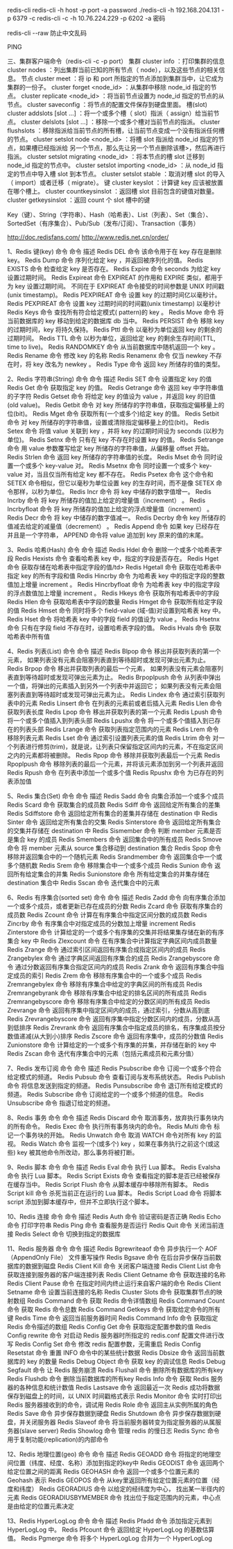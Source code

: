 redis-cli 
redis-cli -h host -p port -a password
./redis-cli -h 192.168.204.131 -p 6379 -c
redis-cli -c -h 10.76.224.229 -p 6202 -a 密码


redis-cli --raw  防止中文乱码

PING


三、集群客户端命令（redis-cli -c -p port）
集群
cluster info ：打印集群的信息
cluster nodes ：列出集群当前已知的所有节点（ node），以及这些节点的相关信息。
节点
cluster meet <ip> <port> ：将 ip 和 port 所指定的节点添加到集群当中，让它成为集群的一份子。
cluster forget <node_id> ：从集群中移除 node_id 指定的节点。
cluster replicate <node_id> ：将当前节点设置为 node_id 指定的节点的从节点。
cluster saveconfig ：将节点的配置文件保存到硬盘里面。
槽(slot)
cluster addslots <slot> [slot ...] ：将一个或多个槽（ slot）指派（ assign）给当前节点。
cluster delslots <slot> [slot ...] ：移除一个或多个槽对当前节点的指派。
cluster flushslots ：移除指派给当前节点的所有槽，让当前节点变成一个没有指派任何槽的节点。
cluster setslot <slot> node <node_id> ：将槽 slot 指派给 node_id 指定的节点，如果槽已经指派给
另一个节点，那么先让另一个节点删除该槽>，然后再进行指派。
cluster setslot <slot> migrating <node_id> ：将本节点的槽 slot 迁移到 node_id 指定的节点中。
cluster setslot <slot> importing <node_id> ：从 node_id 指定的节点中导入槽 slot 到本节点。
cluster setslot <slot> stable ：取消对槽 slot 的导入（ import）或者迁移（ migrate）。
键
cluster keyslot <key> ：计算键 key 应该被放置在哪个槽上。
cluster countkeysinslot <slot> ：返回槽 slot 目前包含的键值对数量。
cluster getkeysinslot <slot> <count> ：返回 count 个 slot 槽中的键  



Key（键）、String（字符串）、Hash（哈希表）、List（列表）、Set（集合）、SortedSet（有序集合）、Pub/Sub（发布/订阅）、Transaction（事务）

http://doc.redisfans.com/
http://www.redis.net.cn/order/


1、Redis 键(key) 命令
命令	描述
Redis DEL 命令	该命令用于在 key 存在是删除 key。
Redis Dump 命令	序列化给定 key ，并返回被序列化的值。
Redis EXISTS 命令	检查给定 key 是否存在。
Redis Expire 命令	seconds 为给定 key 设置过期时间。
Redis Expireat 命令	EXPIREAT 的作用和 EXPIRE 类似，都用于为 key 设置过期时间。 不同在于 EXPIREAT 命令接受的时间参数是 UNIX 时间戳(unix timestamp)。
Redis PEXPIREAT 命令	设置 key 的过期时间亿以毫秒计。
Redis PEXPIREAT 命令	设置 key 过期时间的时间戳(unix timestamp) 以毫秒计
Redis Keys 命令	查找所有符合给定模式( pattern)的 key 。
Redis Move 命令	将当前数据库的 key 移动到给定的数据库 db 当中。
Redis PERSIST 命令	移除 key 的过期时间，key 将持久保持。
Redis Pttl 命令	以毫秒为单位返回 key 的剩余的过期时间。
Redis TTL 命令	以秒为单位，返回给定 key 的剩余生存时间(TTL, time to live)。
Redis RANDOMKEY 命令	从当前数据库中随机返回一个 key 。
Redis Rename 命令	修改 key 的名称
Redis Renamenx 命令	仅当 newkey 不存在时，将 key 改名为 newkey 。
Redis Type 命令	返回 key 所储存的值的类型。




2、Redis 字符串(String) 命令
命令	描述
Redis SET 命令	设置指定 key 的值
Redis Get 命令	获取指定 key 的值。
Redis Getrange 命令	返回 key 中字符串值的子字符
Redis Getset 命令	将给定 key 的值设为 value ，并返回 key 的旧值(old value)。
Redis Getbit 命令	对 key 所储存的字符串值，获取指定偏移量上的位(bit)。
Redis Mget 命令	获取所有(一个或多个)给定 key 的值。
Redis Setbit 命令	对 key 所储存的字符串值，设置或清除指定偏移量上的位(bit)。
Redis Setex 命令	将值 value 关联到 key ，并将 key 的过期时间设为 seconds (以秒为单位)。
Redis Setnx 命令	只有在 key 不存在时设置 key 的值。
Redis Setrange 命令	用 value 参数覆写给定 key 所储存的字符串值，从偏移量 offset 开始。
Redis Strlen 命令	返回 key 所储存的字符串值的长度。
Redis Mset 命令	同时设置一个或多个 key-value 对。
Redis Msetnx 命令	同时设置一个或多个 key-value 对，当且仅当所有给定 key 都不存在。
Redis Psetex 命令	这个命令和 SETEX 命令相似，但它以毫秒为单位设置 key 的生存时间，而不是像 SETEX 命令那样，以秒为单位。
Redis Incr 命令	将 key 中储存的数字值增一。
Redis Incrby 命令	将 key 所储存的值加上给定的增量值（increment） 。
Redis Incrbyfloat 命令	将 key 所储存的值加上给定的浮点增量值（increment） 。
Redis Decr 命令	将 key 中储存的数字值减一。
Redis Decrby 命令	key 所储存的值减去给定的减量值（decrement） 。
Redis Append 命令	如果 key 已经存在并且是一个字符串， APPEND 命令将 value 追加到 key 原来的值的末尾。




3、Redis 哈希(Hash) 命令
命令	描述
Redis Hdel 命令	删除一个或多个哈希表字段
Redis Hexists 命令	查看哈希表 key 中，指定的字段是否存在。
Redis Hget 命令	获取存储在哈希表中指定字段的值/td>
Redis Hgetall 命令	获取在哈希表中指定 key 的所有字段和值
Redis Hincrby 命令	为哈希表 key 中的指定字段的整数值加上增量 increment 。
Redis Hincrbyfloat 命令	为哈希表 key 中的指定字段的浮点数值加上增量 increment 。
Redis Hkeys 命令	获取所有哈希表中的字段
Redis Hlen 命令	获取哈希表中字段的数量
Redis Hmget 命令	获取所有给定字段的值
Redis Hmset 命令	同时将多个 field-value (域-值)对设置到哈希表 key 中。
Redis Hset 命令	将哈希表 key 中的字段 field 的值设为 value 。
Redis Hsetnx 命令	只有在字段 field 不存在时，设置哈希表字段的值。
Redis Hvals 命令	获取哈希表中所有值




4、Redis 列表(List) 命令
命令	描述
Redis Blpop 命令	移出并获取列表的第一个元素， 如果列表没有元素会阻塞列表直到等待超时或发现可弹出元素为止。
Redis Brpop 命令	移出并获取列表的最后一个元素， 如果列表没有元素会阻塞列表直到等待超时或发现可弹出元素为止。
Redis Brpoplpush 命令	从列表中弹出一个值，将弹出的元素插入到另外一个列表中并返回它； 如果列表没有元素会阻塞列表直到等待超时或发现可弹出元素为止。
Redis Lindex 命令	通过索引获取列表中的元素
Redis Linsert 命令	在列表的元素前或者后插入元素
Redis Llen 命令	获取列表长度
Redis Lpop 命令	移出并获取列表的第一个元素
Redis Lpush 命令	将一个或多个值插入到列表头部
Redis Lpushx 命令	将一个或多个值插入到已存在的列表头部
Redis Lrange 命令	获取列表指定范围内的元素
Redis Lrem 命令	移除列表元素
Redis Lset 命令	通过索引设置列表元素的值
Redis Ltrim 命令	对一个列表进行修剪(trim)，就是说，让列表只保留指定区间内的元素，不在指定区间之内的元素都将被删除。
Redis Rpop 命令	移除并获取列表最后一个元素
Redis Rpoplpush 命令	移除列表的最后一个元素，并将该元素添加到另一个列表并返回
Redis Rpush 命令	在列表中添加一个或多个值
Redis Rpushx 命令	为已存在的列表添加值




5、Redis 集合(Set) 命令
命令	描述
Redis Sadd 命令	向集合添加一个或多个成员
Redis Scard 命令	获取集合的成员数
Redis Sdiff 命令	返回给定所有集合的差集
Redis Sdiffstore 命令	返回给定所有集合的差集并存储在 destination 中
Redis Sinter 命令	返回给定所有集合的交集
Redis Sinterstore 命令	返回给定所有集合的交集并存储在 destination 中
Redis Sismember 命令	判断 member 元素是否是集合 key 的成员
Redis Smembers 命令	返回集合中的所有成员
Redis Smove 命令	将 member 元素从 source 集合移动到 destination 集合
Redis Spop 命令	移除并返回集合中的一个随机元素
Redis Srandmember 命令	返回集合中一个或多个随机数
Redis Srem 命令	移除集合中一个或多个成员
Redis Sunion 命令	返回所有给定集合的并集
Redis Sunionstore 命令	所有给定集合的并集存储在 destination 集合中
Redis Sscan 命令	迭代集合中的元素





6、Redis 有序集合(sorted set) 命令
命令	描述
Redis Zadd 命令	向有序集合添加一个或多个成员，或者更新已存在成员的分数
Redis Zcard 命令	获取有序集合的成员数
Redis Zcount 命令	计算在有序集合中指定区间分数的成员数
Redis Zincrby 命令	有序集合中对指定成员的分数加上增量 increment
Redis Zinterstore 命令	计算给定的一个或多个有序集的交集并将结果集存储在新的有序集合 key 中
Redis Zlexcount 命令	在有序集合中计算指定字典区间内成员数量
Redis Zrange 命令	通过索引区间返回有序集合成指定区间内的成员
Redis Zrangebylex 命令	通过字典区间返回有序集合的成员
Redis Zrangebyscore 命令	通过分数返回有序集合指定区间内的成员
Redis Zrank 命令	返回有序集合中指定成员的索引
Redis Zrem 命令	移除有序集合中的一个或多个成员
Redis Zremrangebylex 命令	移除有序集合中给定的字典区间的所有成员
Redis Zremrangebyrank 命令	移除有序集合中给定的排名区间的所有成员
Redis Zremrangebyscore 命令	移除有序集合中给定的分数区间的所有成员
Redis Zrevrange 命令	返回有序集中指定区间内的成员，通过索引，分数从高到底
Redis Zrevrangebyscore 命令	返回有序集中指定分数区间内的成员，分数从高到低排序
Redis Zrevrank 命令	返回有序集合中指定成员的排名，有序集成员按分数值递减(从大到小)排序
Redis Zscore 命令	返回有序集中，成员的分数值
Redis Zunionstore 命令	计算给定的一个或多个有序集的并集，并存储在新的 key 中
Redis Zscan 命令	迭代有序集合中的元素（包括元素成员和元素分值）





7、Redis 发布订阅 命令
命令	描述
Redis Psubscribe 命令	订阅一个或多个符合给定模式的频道。
Redis Pubsub 命令	查看订阅与发布系统状态。
Redis Publish 命令	将信息发送到指定的频道。
Redis Punsubscribe 命令	退订所有给定模式的频道。
Redis Subscribe 命令	订阅给定的一个或多个频道的信息。
Redis Unsubscribe 命令	指退订给定的频道。




8、Redis 事务 命令
命令	描述
Redis Discard 命令	取消事务，放弃执行事务块内的所有命令。
Redis Exec 命令	执行所有事务块内的命令。
Redis Multi 命令	标记一个事务块的开始。
Redis Unwatch 命令	取消 WATCH 命令对所有 key 的监视。
Redis Watch 命令	监视一个(或多个) key ，如果在事务执行之前这个(或这些) key 被其他命令所改动，那么事务将被打断。





9、Redis 脚本 命令
命令	描述
Redis Eval 命令	执行 Lua 脚本。
Redis Evalsha 命令	执行 Lua 脚本。
Redis Script Exists 命令	查看指定的脚本是否已经被保存在缓存当中。
Redis Script Flush 命令	从脚本缓存中移除所有脚本。
Redis Script kill 命令	杀死当前正在运行的 Lua 脚本。
Redis Script Load 命令	将脚本 script 添加到脚本缓存中，但并不立即执行这个脚本。





10、Redis 连接 命令
命令	描述
Redis Auth 命令	验证密码是否正确
Redis Echo 命令	打印字符串
Redis Ping 命令	查看服务是否运行
Redis Quit 命令	关闭当前连接
Redis Select 命令	切换到指定的数据库




11、Redis 服务器 命令
命令	描述
Redis Bgrewriteaof 命令	异步执行一个 AOF（AppendOnly File） 文件重写操作
Redis Bgsave 命令	在后台异步保存当前数据库的数据到磁盘
Redis Client Kill 命令	关闭客户端连接
Redis Client List 命令	获取连接到服务器的客户端连接列表
Redis Client Getname 命令	获取连接的名称
Redis Client Pause 命令	在指定时间内终止运行来自客户端的命令
Redis Client Setname 命令	设置当前连接的名称
Redis Cluster Slots 命令	获取集群节点的映射数组
Redis Command 命令	获取 Redis 命令详情数组
Redis Command Count 命令	获取 Redis 命令总数
Redis Command Getkeys 命令	获取给定命令的所有键
Redis Time 命令	返回当前服务器时间
Redis Command Info 命令	获取指定 Redis 命令描述的数组
Redis Config Get 命令	获取指定配置参数的值
Redis Config rewrite 命令	对启动 Redis 服务器时所指定的 redis.conf 配置文件进行改写
Redis Config Set 命令	修改 redis 配置参数，无需重启
Redis Config Resetstat 命令	重置 INFO 命令中的某些统计数据
Redis Dbsize 命令	返回当前数据库的 key 的数量
Redis Debug Object 命令	获取 key 的调试信息
Redis Debug Segfault 命令	让 Redis 服务崩溃
Redis Flushall 命令	删除所有数据库的所有key
Redis Flushdb 命令	删除当前数据库的所有key
Redis Info 命令	获取 Redis 服务器的各种信息和统计数值
Redis Lastsave 命令	返回最近一次 Redis 成功将数据保存到磁盘上的时间，以 UNIX 时间戳格式表示
Redis Monitor 命令	实时打印出 Redis 服务器接收到的命令，调试用
Redis Role 命令	返回主从实例所属的角色
Redis Save 命令	异步保存数据到硬盘
Redis Shutdown 命令	异步保存数据到硬盘，并关闭服务器
Redis Slaveof 命令	将当前服务器转变为指定服务器的从属服务器(slave server)
Redis Showlog 命令	管理 redis 的慢日志
Redis Sync 命令	用于复制功能(replication)的内部命令





12、Redis 地理位置(geo) 命令
命令	描述
Redis GEOADD 命令	将指定的地理空间位置（纬度、经度、名称）添加到指定的key中
Redis GEODIST 命令	返回两个给定位置之间的距离
Redis GEOHASH 命令	返回一个或多个位置元素的 Geohash 表示
Redis GEOPOS 命令	从key里返回所有给定位置元素的位置（经度和纬度）
Redis GEORADIUS 命令	以给定的经纬度为中心， 找出某一半径内的元素
Redis GEORADIUSBYMEMBER 命令	找出位于指定范围内的元素，中心点是由给定的位置元素决定




13、Redis HyperLogLog 命令
命令	描述
Redis Pfadd 命令	添加指定元素到 HyperLogLog 中。
Redis Pfcount 命令	返回给定 HyperLogLog 的基数估算值。
Redis Pgmerge 命令	将多个 HyperLogLog 合并为一个 HyperLogLog





